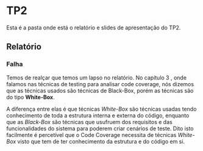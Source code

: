 # TP2

Esta é a pasta onde está o relatório e slides de apresentação do TP2. 

## Relatório 

### Falha
Temos de realçar que temos um lapso no relatório. No capítulo 3 , onde falamos nas técnicas de testing para analisar code coverage, 
nós dizemos que as técnicas usados são técnicas de Black-Box, porém as técnicas são do tipo **White-Box**. 

A diferença entre elas é que técnicas *White-Box* são técnicas usadas tendo conhecimento de toda a estrutura interna e externa do código, enquanto
que as *Black-Box* são técnicas que usufruem dos requisitos e das funcionalidades do sistema para poderem criar cenários de teste. 
Dito isto facilmente é percetível que o Code Coverage necessita de técnicas *White-Box* visto que tem de ter conhecimento da estrutura e do código em si. 
